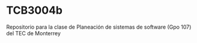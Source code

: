 # TCB3004b
Repositorio para la clase de Planeación de sistemas de software (Gpo 107) del TEC de Monterrey
